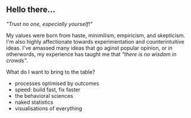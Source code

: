 ## Hello there...

*"Trust no one, especially yourself!"*

My values were born from haste, minimilism, empiricism, and skepticism. I'm also highly affectionate towards experimentation and counterintuitive ideas. I've amassed many ideas that go aginst popular opinion, or in otherwords, my experience has taught me that *"there is no wisdom in crowds"*.

What do I want to bring to the table?

- processes optimised by outcomes
- speed: build fast, fix faster
- the behavioral sciences
- naked statistics
- visualisations of everything
